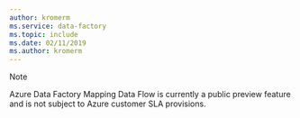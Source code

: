 ```yaml
---
author: kromerm
ms.service: data-factory
ms.topic: include
ms.date: 02/11/2019
ms.author: kromerm
---
```


> [!NOTE] 
> Azure Data Factory Mapping Data Flow is currently a public preview feature and is not subject to Azure customer SLA provisions.
